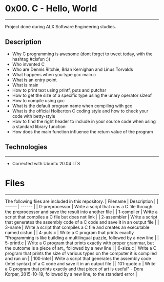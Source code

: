 # 0x00. C - Hello, World
***
Project done during ALX Software Engineering studies. 
## Description
- Why C programming is awesome (dont forget to tweet today, with the hashtag #cisfun :))
- Who invented C
- Who are Dennis Ritchie, Brian Kernighan and Linus Torvalds
- What happens when you type gcc main.c
- What is an entry point
- What is main
- How to print text using printf, puts and putchar
- How to get the size of a specific type using the unary operator sizeof
- How to compile using gcc
- What is the default program name when compiling with gcc
- What is the official Holberton C coding style and how to check your code with betty-style
- How to find the right header to include in your source code when using a standard library function
- How does the main function influence the return value of the program

## Technologies
*************
- Corrected with Ubuntu 20.04 LTS
# Files
************
The following fiies are included in this repository.
| Filename | Description |
| ------ | ------ |
| 0-preprocessor | Write a script that runs a C file through the preprocessor and save the result into another file  |
| 1-compiler | Write a script that compiles a C file but does not link |
| 2-assembler | Write a script that generates the assembly code of a C code and save it in an output file |
| 3-name | Write a script that compiles a C file and creates an executable named cisfun |
| 4-puts.c | Write a C program that prints exactly "Programming is like building a multilingual puzzle, followed by a new line |
| 5-printf.c | Write a C program that prints exactly with proper grammar, but the outcome is a piece of art,, followed by a new line |
| 6-size.c | Write a C program that prints the size of various types on the computer it is compiled and run on |
| 100-intel | Write a script that generates the assembly code (Intel syntax) of a C code and save it in an output file |
| 101-quote.c | Write a C program that prints exactly and that piece of art is useful" - Dora Korpar, 2015-10-19, followed by a new line, to the standard error |














